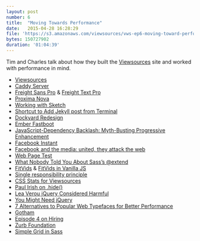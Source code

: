 ```yaml
---
layout: post
number: 6
title:  "Moving Towards Performance"
date:   2015-04-28 16:28:29
file: 'https://s3.amazonaws.com/viewsources/vws-ep6-moving-toward-performance.mp3'
bytes: 150727902
duration: '01:04:39'
---
```


Tim and Charles talk about how they built the [Viewsources](https://viewsourc.es/) site and worked with performance in mind.

- [Viewsources](https://viewsourc.es/)
- [Caddy Server](http://caddyserver.com/)
- [Freight Sans Pro](https://www.dardenstudio.com/typefaces/freight_sans) & [Freight Text Pro](https://www.dardenstudio.com/typefaces/freight_text)
- [Proxima Nova](http://www.marksimonson.com/fonts/view/proxima-nova)
- [Working with Sketch](http://arwhd.co/2015/05/20/working-with-sketch/)
- [Shortcut to Add Jekyll post from Terminal](http://cdmedia.github.io/2014/12/10/shortcut-for-jekyll-posts/)
- [Dockyard Redesign](http://dockyard.com/)
- [Ember Fastboot](http://emberjs.com/blog/2014/12/22/inside-fastboot-the-road-to-server-side-rendering.html)
- [JavaScript-Dependency Backlash: Myth-Busting Progressive Enhancement](http://www.sitepoint.com/javascript-dependency-backlash-myth-busting-progressive-enhancement/)
- [Facebook Instant](http://instantarticles.fb.com/)
- [Facebook and the media: united, they attack the web](https://www.baldurbjarnason.com/notes/media-websites-vs-facebook/)
- [Web Page Test](http://www.webpagetest.org/)
- [What Nobody Told You About Sass’s @extend](http://www.sitepoint.com/sass-extend-nobody-told-you/)
- [FitVids](http://fitvidsjs.com/) & [FitVids in Vanilla JS](https://github.com/rosszurowski/vanilla-fitvids)
- [Single responsibility principle](http://en.wikipedia.org/wiki/Single_responsibility_principle)
- [CSS Stats for Viewsources](http://cssstats.com/stats?url=https%3A%2F%2Fviewsourc.es)
- [Paul Irish on .hide()](https://twitter.com/paul_irish/status/564445196361146368)
- [Lea Verou jQuery Considered Harmful](http://lea.verou.me/2015/04/jquery-considered-harmful/)
- [You Might Need jQuery](http://youmightnotneedjquery.com/)
- [7 Alternatives to Popular Web Typefaces for Better Performance](http://cognition.happycog.com/article/7-alternatives-to-popular-web-typefaces-for-better-performance)
- [Gotham](http://www.typography.com/fonts/gotham/overview/)
- [Episode 4 on Hiring](https://viewsourc.es/2015/04/21/episode-4-hiring/)
- [Zurb Foundation](http://foundation.zurb.com/)
- [Simple Grid in Sass](https://gist.github.com/charlespeters/ae099e79a51a541bb377)
